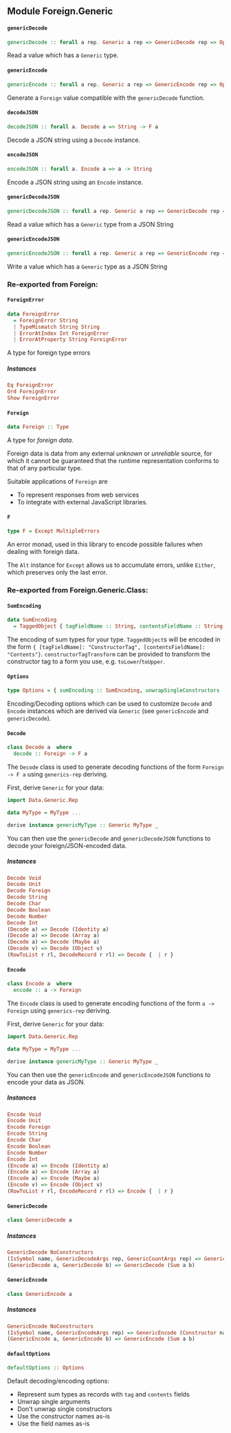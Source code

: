 ## Module Foreign.Generic

#### `genericDecode`

``` purescript
genericDecode :: forall a rep. Generic a rep => GenericDecode rep => Options -> Foreign -> F a
```

Read a value which has a `Generic` type.

#### `genericEncode`

``` purescript
genericEncode :: forall a rep. Generic a rep => GenericEncode rep => Options -> a -> Foreign
```

Generate a `Foreign` value compatible with the `genericDecode` function.

#### `decodeJSON`

``` purescript
decodeJSON :: forall a. Decode a => String -> F a
```

Decode a JSON string using a `Decode` instance.

#### `encodeJSON`

``` purescript
encodeJSON :: forall a. Encode a => a -> String
```

Encode a JSON string using an `Encode` instance.

#### `genericDecodeJSON`

``` purescript
genericDecodeJSON :: forall a rep. Generic a rep => GenericDecode rep => Options -> String -> F a
```

Read a value which has a `Generic` type from a JSON String

#### `genericEncodeJSON`

``` purescript
genericEncodeJSON :: forall a rep. Generic a rep => GenericEncode rep => Options -> a -> String
```

Write a value which has a `Generic` type as a JSON String


### Re-exported from Foreign:

#### `ForeignError`

``` purescript
data ForeignError
  = ForeignError String
  | TypeMismatch String String
  | ErrorAtIndex Int ForeignError
  | ErrorAtProperty String ForeignError
```

A type for foreign type errors

##### Instances
``` purescript
Eq ForeignError
Ord ForeignError
Show ForeignError
```

#### `Foreign`

``` purescript
data Foreign :: Type
```

A type for _foreign data_.

Foreign data is data from any external _unknown_ or _unreliable_
source, for which it cannot be guaranteed that the runtime representation
conforms to that of any particular type.

Suitable applications of `Foreign` are

- To represent responses from web services
- To integrate with external JavaScript libraries.

#### `F`

``` purescript
type F = Except MultipleErrors
```

An error monad, used in this library to encode possible failures when
dealing with foreign data.

The `Alt` instance for `Except` allows us to accumulate errors,
unlike `Either`, which preserves only the last error.

### Re-exported from Foreign.Generic.Class:

#### `SumEncoding`

``` purescript
data SumEncoding
  = TaggedObject { tagFieldName :: String, contentsFieldName :: String, constructorTagTransform :: String -> String }
```

The encoding of sum types for your type.
`TaggedObject`s will be encoded in the form `{ [tagFieldName]: "ConstructorTag", [contentsFieldName]: "Contents"}`.
`constructorTagTransform` can be provided to transform the constructor tag to a form you use, e.g. `toLower`/`toUpper`.

#### `Options`

``` purescript
type Options = { sumEncoding :: SumEncoding, unwrapSingleConstructors :: Boolean, unwrapSingleArguments :: Boolean, fieldTransform :: String -> String }
```

Encoding/Decoding options which can be used to customize
`Decode` and `Encode` instances which are derived via
`Generic` (see `genericEncode` and `genericDecode`).

#### `Decode`

``` purescript
class Decode a  where
  decode :: Foreign -> F a
```

The `Decode` class is used to generate decoding functions
of the form `Foreign -> F a` using `generics-rep` deriving.

First, derive `Generic` for your data:

```purescript
import Data.Generic.Rep

data MyType = MyType ...

derive instance genericMyType :: Generic MyType _
```

You can then use the `genericDecode` and `genericDecodeJSON` functions
to decode your foreign/JSON-encoded data.

##### Instances
``` purescript
Decode Void
Decode Unit
Decode Foreign
Decode String
Decode Char
Decode Boolean
Decode Number
Decode Int
(Decode a) => Decode (Identity a)
(Decode a) => Decode (Array a)
(Decode a) => Decode (Maybe a)
(Decode v) => Decode (Object v)
(RowToList r rl, DecodeRecord r rl) => Decode {  | r }
```

#### `Encode`

``` purescript
class Encode a  where
  encode :: a -> Foreign
```

The `Encode` class is used to generate encoding functions
of the form `a -> Foreign` using `generics-rep` deriving.

First, derive `Generic` for your data:

```purescript
import Data.Generic.Rep

data MyType = MyType ...

derive instance genericMyType :: Generic MyType _
```

You can then use the `genericEncode` and `genericEncodeJSON` functions
to encode your data as JSON.

##### Instances
``` purescript
Encode Void
Encode Unit
Encode Foreign
Encode String
Encode Char
Encode Boolean
Encode Number
Encode Int
(Encode a) => Encode (Identity a)
(Encode a) => Encode (Array a)
(Encode a) => Encode (Maybe a)
(Encode v) => Encode (Object v)
(RowToList r rl, EncodeRecord r rl) => Encode {  | r }
```

#### `GenericDecode`

``` purescript
class GenericDecode a 
```

##### Instances
``` purescript
GenericDecode NoConstructors
(IsSymbol name, GenericDecodeArgs rep, GenericCountArgs rep) => GenericDecode (Constructor name rep)
(GenericDecode a, GenericDecode b) => GenericDecode (Sum a b)
```

#### `GenericEncode`

``` purescript
class GenericEncode a 
```

##### Instances
``` purescript
GenericEncode NoConstructors
(IsSymbol name, GenericEncodeArgs rep) => GenericEncode (Constructor name rep)
(GenericEncode a, GenericEncode b) => GenericEncode (Sum a b)
```

#### `defaultOptions`

``` purescript
defaultOptions :: Options
```

Default decoding/encoding options:

- Represent sum types as records with `tag` and `contents` fields
- Unwrap single arguments
- Don't unwrap single constructors
- Use the constructor names as-is
- Use the field names as-is

